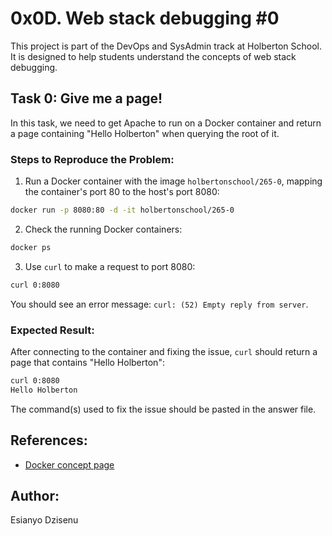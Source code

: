 # 0x0D. Web stack debugging #0

This project is part of the DevOps and SysAdmin track at Holberton School. It is designed to help students understand the concepts of web stack debugging.

## Task 0: Give me a page!

In this task, we need to get Apache to run on a Docker container and return a page containing "Hello Holberton" when querying the root of it.

### Steps to Reproduce the Problem:

1. Run a Docker container with the image `holbertonschool/265-0`, mapping the container's port 80 to the host's port 8080:

```bash
docker run -p 8080:80 -d -it holbertonschool/265-0
```

2. Check the running Docker containers:

```bash
docker ps
```

3. Use `curl` to make a request to port 8080:

```bash
curl 0:8080
```

You should see an error message: `curl: (52) Empty reply from server`.

### Expected Result:

After connecting to the container and fixing the issue, `curl` should return a page that contains "Hello Holberton":

```bash
curl 0:8080
Hello Holberton
```

The command(s) used to fix the issue should be pasted in the answer file.

## References:

- [Docker concept page](https://docs.docker.com/get-started/overview/)

## Author:

Esianyo Dzisenu
